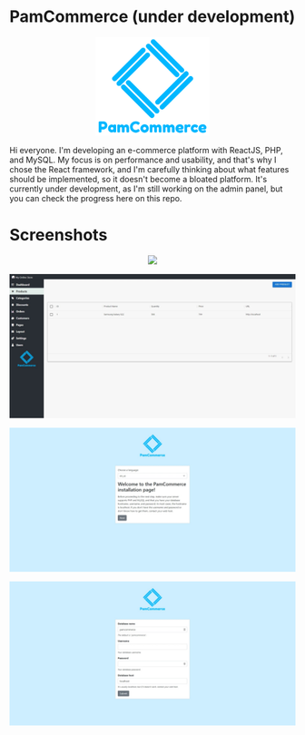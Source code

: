 # PamCommerce (under development)

<p align="center">
<img src="src/admin/pam-logo.png" width="200" title="logo">
</p>
Hi everyone. I'm developing an e-commerce platform with ReactJS, PHP, and MySQL. My focus is on performance and usability, and that's why I chose the React framework, and I'm carefully thinking about what features should be implemented, so it doesn't become a bloated platform. It's currently under development, as I'm still working on the admin panel, but you can check the progress here on this repo.

# Screenshots

<p align="center">
<img src="screenshots/screenshot4.jpeg">
</p>
<p align="center">
<img src="screenshots/screenshot1.jpeg">
</p>
<p align="center">
<img src="screenshots/screenshot2.jpeg">
</p>
<p align="center">
<img src="screenshots/screenshot3.jpeg">
</p>